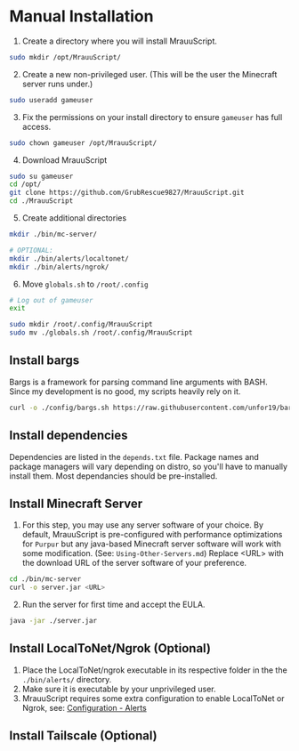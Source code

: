 # Manual Installation 

1. Create a directory where you will install MrauuScript.

```bash
sudo mkdir /opt/MrauuScript/
```

2. Create a new non-privileged user. (This will be the user the Minecraft server runs under.)

```bash
sudo useradd gameuser
```

3. Fix the permissions on your install directory to ensure `gameuser` has full access.

```bash
sudo chown gameuser /opt/MrauuScript/
```

4. Download MrauuScript

```bash
sudo su gameuser
cd /opt/
git clone https://github.com/GrubRescue9827/MrauuScript.git
cd ./MrauuScript
```

5. Create additional directories
```bash
mkdir ./bin/mc-server/

# OPTIONAL:
mkdir ./bin/alerts/localtonet/
mkdir ./bin/alerts/ngrok/
```

6. Move `globals.sh` to `/root/.config`

```bash
# Log out of gameuser
exit

sudo mkdir /root/.config/MrauuScript
sudo mv ./globals.sh /root/.config/MrauuScript
```

## Install bargs
Bargs is a framework for parsing command line arguments with BASH. Since my development is no good, my scripts heavily rely on it.

```bash
curl -o ./config/bargs.sh https://raw.githubusercontent.com/unfor19/bargs/master/bargs.sh
```

## Install dependencies
Dependencies are listed in the `depends.txt` file. Package names and package managers will vary depending on distro, so you'll have to manually install them. Most dependancies should be pre-installed.

## Install Minecraft Server
1. For this step, you may use any server software of your choice. By default, MrauuScript is pre-configured with performance optimizations for `Purpur` but any java-based Minecraft server software will work with some modification. (See: `Using-Other-Servers.md`) Replace \<URL\> with the download URL of the server software of your preference.

```bash
cd ./bin/mc-server
curl -o server.jar <URL>
```

2. Run the server for first time and accept the EULA.

```bash
java -jar ./server.jar
```

## Install LocalToNet/Ngrok (Optional)

1. Place the LocalToNet/ngrok executable in its respective folder in the the `./bin/alerts/` directory.
2. Make sure it is executable by your unprivileged user.
3. MrauuScript requires some extra configuration to enable LocalToNet or Ngrok, see: [Configuration - Alerts](./config-alerts.md)

## Install Tailscale (Optional)
